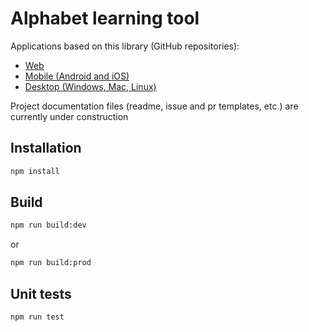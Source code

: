 # Alphabet learning tool

Applications based on this library (GitHub repositories):
- [Web](https://github.com/mydesireiscoma/alphabet-learning-web)
- [Mobile (Android and iOS)](https://github.com/mydesireiscoma/alphabet-learning-mobile)
- [Desktop (Windows, Mac, Linux)](https://github.com/mydesireiscoma/alphabet-learning-desktop)

Project documentation files (readme, issue and pr templates, etc.) are currently under construction

## Installation
```bash
npm install
```

## Build
```bash
npm run build:dev
```
or
```bash
npm run build:prod
```

## Unit tests
```bash
npm run test
```
